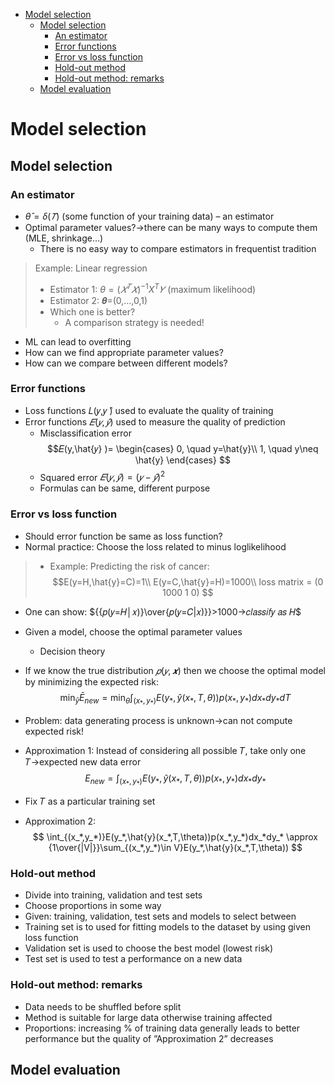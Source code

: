 - [Model selection](#model-selection)
  - [Model selection](#model-selection-1)
    - [An estimator](#an-estimator)
    - [Error functions](#error-functions)
    - [Error vs loss function](#error-vs-loss-function)
    - [Hold-out method](#hold-out-method)
    - [Hold-out method: remarks](#hold-out-method-remarks)
  - [Model evaluation](#model-evaluation)
# Model selection
## Model selection
### An estimator
* $\hat{\theta} =\delta(𝑇)$ (some function of your training data) – an estimator
* Optimal parameter values?$\rightarrow$there can be many ways to compute them (MLE, shrinkage…)
  * There is no easy way to compare estimators in frequentist tradition
> Example: Linear regression
> * Estimator 1: $\theta=(𝑋^𝑇 𝑋)^{-1} X^T 𝑌$ (maximum likelihood)
> * Estimator 2: 𝜽=(0,…,0,1)
> * Which one is better?
>   * A comparison strategy is needed!

* ML can lead to overfitting
* How can we find appropriate parameter values?
* How can we compare between different models? 
### Error functions
* Loss functions 𝐿(𝑦,𝑦 ̂) used to evaluate the quality of training
* Error functions $𝐸(𝑦, \hat{𝑦})$ used to measure the quality of prediction
  * Misclassification error
  $$𝐸(y,\hat{𝑦} )=
  \begin{cases}
    0, \quad y=\hat{y}\\
    1, \quad y\neq \hat{y}
  \end{cases}
  $$
  * Squared error $𝐸(𝑦, \hat{𝑦} )=(𝑦−\hat{𝑦} )^2$
  * Formulas can be same, different purpose
### Error vs loss function
* Should error function be same as loss function?
* Normal practice: Choose the loss related to minus loglikelihood
> * Example: Predicting the risk of cancer:  
>  $$E(y=H,\hat{y}=C)=1\\
>  E(y=C,\hat{y}=H)=1000\\
>  loss matrix = (0 1000 1 0)
>  $$
* One can show: ${{𝑝(𝑦=𝐻│𝑥)}\over{𝑝(𝑦=𝐶|𝑥)}}>1000→𝑐𝑙𝑎𝑠𝑠𝑖𝑓𝑦 𝑎𝑠 𝐻$

* Given a model, choose the optimal parameter values
  * Decision theory
* If we know the true distribution $𝑝(𝑦,𝒙)$ then we choose the optimal model by minimizing the expected risk:
$$
\min_{\hat{y}}\bar{E}_{new}=\min_\theta \int_{(x_*,y_*)}E(y_*,\hat{y}(x_*,T,\theta))p(x_*,y_*)dx_*dy_*dT
$$
* Problem: data generating process is unknown$\rightarrow$can not compute expected risk!
* Approximation 1: Instead of considering all possible 𝑇, take only one 𝑇$\rightarrow$expected new data error
$$
E_{new}=\int_{(x_*,y_*)}E(y_*,\hat{y}(x_*,T,\theta))p(x_*,y_*)dx_*dy_*
$$
* Fix 𝑇 as a particular training set
* Approximation 2:  
  $$
  \int_{(x_*,y_*)}E(y_*,\hat{y}(x_*,T,\theta))p(x_*,y_*)dx_*dy_*
  \approx {1\over{|V|}}\sum_{(x_*,y_*)\in V}E(y_*,\hat{y}(x_*,T,\theta))
  $$



### Hold-out method
* Divide into training, validation and test sets
* Choose proportions in some way
* Given: training, validation, test sets  and models to select between
* Training set is to used for fitting models to the dataset by using given loss function
* Validation set is used to choose the best model (lowest risk)
* Test set is used to test a performance on a new data
### Hold-out method: remarks
* Data needs to be shuffled before split
* Method is suitable for large data otherwise training affected
* Proportions: increasing % of training data generally leads to better performance but the quality of ”Approximation 2” decreases



## Model evaluation

